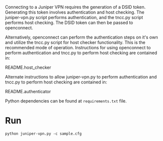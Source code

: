 Connecting to a Juniper VPN requires the generation of a DSID token.
Generating this token involves authentication and host checking. The
juniper-vpn.py script performs authentication, and the tncc.py script
performs host checking. The DSID token can then be passed to openconnect.

Alternatively, openconnect can perform the authentication steps on it's own
and utilize the tncc.py script for host checker functionality. This is
the recommended mode of operation. Instructions for using openconnect to
perform authentication and tncc.py to perform host checking are contained in:

README.host_checker

Alternate instructions to allow juniper-vpn.py to perform authentication and
tncc.py to perform host checking are contained in:

README.authenticator

Python dependencies can be found at `requirements.txt` file.

# Run
`python juniper-vpn.py -c sample.cfg`